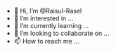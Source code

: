 - 👋 Hi, I’m @Raisul-Rasel
- 👀 I’m interested in ...
- 🌱 I’m currently learning ...
- 💞️ I’m looking to collaborate on ...
- 📫 How to reach me ...

<!---
Raisul-Rasel/Raisul-Rasel is a ✨ special ✨ repository because its `README.md` (this file) appears on your GitHub profile.
You can click the Preview link to take a look at your changes.
--->
